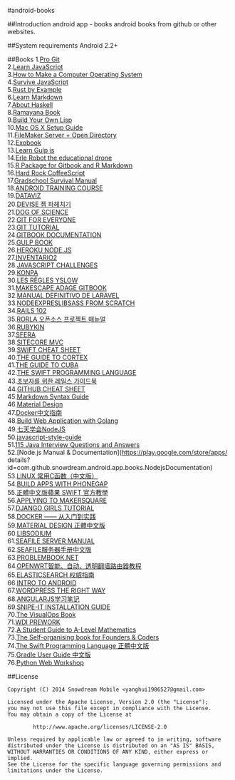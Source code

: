 #android-books

##Introduction
android app - books
android books from github or other websites.

##System requirements
Android 2.2+

##Books
1.[Pro Git](https://play.google.com/store/apps/details?id=com.github.snowdream.android.app.books.progit)         
2.[Learn JavaScript](https://play.google.com/store/apps/details?id=com.github.snowdream.android.app.books.javascript)         
3.[How to Make a Computer Operating System](https://play.google.com/store/apps/details?id=com.github.snowdream.android.app.books.howtomakeacomputeros)         
4.[Survive JavaScript](https://play.google.com/store/apps/details?id=com.github.snowdream.android.app.books.survivejavascript)         
5.[Rust by Example](https://play.google.com/store/apps/details?id=com.github.snowdream.android.app.books.rustbyexample)         
6.[Learn Markdown](https://play.google.com/store/apps/details?id=com.github.snowdream.android.app.books.learnmarkdown)         
7.[About Haskell](https://play.google.com/store/apps/details?id=com.github.snowdream.android.app.books.abouthaskell)         
8.[Ramayana Book](https://play.google.com/store/apps/details?id=com.github.snowdream.android.app.books.ramayanabook)         
9.[Build Your Own Lisp](https://play.google.com/store/apps/details?id=com.github.snowdream.android.app.books.buildyourownlisp)         
10.[Mac OS X Setup Guide](https://play.google.com/store/apps/details?id=com.github.snowdream.android.app.books.macosxsetupguide)         
11.[FileMaker Server + Open Directory](https://play.google.com/store/apps/details?id=com.github.snowdream.android.app.books.filwmakeropendirectory)      
12.[Exobook](https://play.google.com/store/apps/details?id=com.github.snowdream.android.app.books.exobook)            
13.[Learn Gulp js](https://play.google.com/store/apps/details?id=com.github.snowdream.android.app.books.learngulpjs)            
14.[Erle Robot the educational drone](https://play.google.com/store/apps/details?id=com.github.snowdream.android.app.books.erlerobottheeducationaldrone)            
15.[R Package for Gitbook and R Markdown](https://play.google.com/store/apps/details?id=com.github.snowdream.android.app.books.rpackageforgitbookandrmarkdown)            
16.[Hard Rock CoffeeScript](https://play.google.com/store/apps/details?id=com.github.snowdream.android.app.books.hardrockcoffeescript)            
17.[Gradschool Survival Manual](https://play.google.com/store/apps/details?id=com.github.snowdream.android.app.books.gradleschoolsurvival)        
18.[ANDROID TRAINING COURSE](https://play.google.com/store/apps/details?id=com.github.snowdream.android.app.books.androidtraininginchinese)           
19.[DATAVIZ](https://play.google.com/store/apps/details?id=com.github.snowdream.android.app.books.dataviz)           
20.[DEVISE 젬 파헤치기 ](https://play.google.com/store/apps/details?id=com.github.snowdream.android.app.books.devisebook)           
21.[DOG OF SCIENCE](https://play.google.com/store/apps/details?id=com.github.snowdream.android.app.books.DogofScience)           
22.[GIT FOR EVERYONE](https://play.google.com/store/apps/details?id=com.github.snowdream.android.app.books.gitforeveryone)           
23.[GIT TUTORIAL](https://play.google.com/store/apps/details?id=com.github.snowdream.android.app.books.gittutorial)           
24.[GITBOOK DOCUMENTATION](https://play.google.com/store/apps/details?id=com.github.snowdream.android.app.books.gitbookdocumentation)           
25.[GULP BOOK](https://play.google.com/store/apps/details?id=com.github.snowdream.android.app.books.gulpbook)           
26.[HEROKU NODE.JS](https://play.google.com/store/apps/details?id=com.github.snowdream.android.app.books.herokunodejs)           
27.[INVENTARIO2](https://play.google.com/store/apps/details?id=com.github.snowdream.android.app.books.Inventario2)           
28.[JAVASCRIPT CHALLENGES](https://play.google.com/store/apps/details?id=com.github.snowdream.android.app.books.javascriptchallenges)           
29.[KONPA](https://play.google.com/store/apps/details?id=com.github.snowdream.android.app.books.konpa)           
30.[LES RÈGLES YSLOW](https://play.google.com/store/apps/details?id=com.github.snowdream.android.app.books.lesyslow)           
31.[MAKESCAPE ADAGE GITBOOK ](https://play.google.com/store/apps/details?id=com.github.snowdream.android.app.books.makescapeadagegitbook)           
32.[MANUAL DEFINITIVO DE LARAVEL](https://play.google.com/store/apps/details?id=com.github.snowdream.android.app.books.manualdefinitivodelaravel)           
33.[NODEEXPRESLIBSASS FROM SCRATCH](https://play.google.com/store/apps/details?id=com.github.snowdream.android.app.books.nodeexpreslibsass)           
34.[RAILS 102](https://play.google.com/store/apps/details?id=com.github.snowdream.android.app.books.rails102)           
35.[RORLA 오픈소스 프로젝트 매뉴얼](https://play.google.com/store/apps/details?id=com.github.snowdream.android.app.books.RORLa)           
36.[RUBYKIN](https://play.google.com/store/apps/details?id=com.github.snowdream.android.app.books.rubykin)           
37.[SFERA](https://play.google.com/store/apps/details?id=com.github.snowdream.android.app.books.sfera)           
38.[SITECORE MVC](https://play.google.com/store/apps/details?id=com.github.snowdream.android.app.books.sitecoremvc)           
39.[SWIFT CHEAT SHEET](https://play.google.com/store/apps/details?id=com.github.snowdream.android.app.books.swiftcheatsheet)           
40.[THE GUIDE TO CORTEX](https://play.google.com/store/apps/details?id=com.github.snowdream.android.app.books.theguidetocortex)           
41.[THE GUIDE TO CUBA ](https://play.google.com/store/apps/details?id=com.github.snowdream.android.app.books.theguidetocuba)           
42.[THE SWIFT PROGRAMMING LANGUAGE](https://play.google.com/store/apps/details?id=com.github.snowdream.android.app.books.theswiftprogramminglanguageinchinese)           
43.[초보자를 위한 레일스 가이드북](https://play.google.com/store/apps/details?id=com.github.snowdream.android.app.books.railsguidebook)  
44.[GITHUB CHEAT SHEET](https://play.google.com/store/apps/details?id=com.github.snowdream.android.app.books.githubchecatsheet)     
45.[Markdown Syntax Guide](https://play.google.com/store/apps/details?id=com.github.snowdream.android.app.books.markdownsyntax)      
46.[Material Design](https://play.google.com/store/apps/details?id=com.github.snowdream.android.app.books.materialdesign)     
47.[Docker中文指南](https://play.google.com/store/apps/details?id=com.github.snowdream.android.app.books.chinesedocker)    
48.[Build Web Application with Golang](https://play.google.com/store/apps/details?id=com.github.snowdream.android.app.books.buildwebapplicationwithgolang)    
49.[七天学会NodeJS](https://play.google.com/store/apps/details?id=com.github.snowdream.android.app.books.servendaysnodejs)    
50.[javascript-style-guide](https://play.google.com/store/apps/details?id=com.github.snowdream.android.app.books.javascriptstyleguide)    
51.[115 Java Interview Questions and Answers](https://play.google.com/store/apps/details?id=com.github.snowdream.android.app.books.JavaInterviewQuestionsandAnswers)     
52.[Node.js Manual & Documentation](https://play.google.com/store/apps/     details?id=com.github.snowdream.android.app.books.NodejsDocumentation)         
53.[LINUX 常用C函数（中文版）](https://play.google.com/store/apps/details?id=com.github.snowdream.android.app.books.linuxcfunctionzh)     
54.[BUILD APPS WITH PHONEGAP](https://play.google.com/store/apps/details?id=com.github.snowdream.android.app.books.buildingwebappswithgo)     
55.[正體中文版蘋果 SWIFT 官方教學](https://play.google.com/store/apps/details?id=com.github.snowdream.android.app.books.theswiftprogramminglanguageinchinesetw)     
56.[APPLYING TO MAKERSQUARE](https://play.google.com/store/apps/details?id=com.github.snowdream.android.app.books.preparingformakersquare)     
57.[DJANGO GIRLS TUTORIAL ](https://play.google.com/store/apps/details?id=com.github.snowdream.android.app.books.djangogirlstutorial)     
58.[DOCKER —— 从入门到实践](https://play.google.com/store/apps/details?id=com.github.snowdream.android.app.books.dockerpractice)     
59.[MATERIAL DESIGN 正體中文版 ](https://play.google.com/store/apps/details?id=com.github.snowdream.android.app.books.materialdesigntw)     
60.[LIBSODIUM](https://play.google.com/store/apps/details?id=com.github.snowdream.android.app.books.libsodium)     
61.[SEAFILE SERVER MANUAL](https://play.google.com/store/apps/details?id=com.github.snowdream.android.app.books.seafileservermanual)     
62.[SEAFILE服务器手册中文版](https://play.google.com/store/apps/details?id=com.github.snowdream.android.app.books.seafileservermanualzh)     
63.[PROBLEMBOOK.NET](https://play.google.com/store/apps/details?id=com.github.snowdream.android.app.books.problembooknet)     
64.[OPENWRT智能、自动、透明翻墙路由器教程](https://play.google.com/store/apps/details?id=com.github.snowdream.android.app.books.openwrtfanqiang)      
65.[ELASTICSEARCH 权威指南](https://play.google.com/store/apps/details?id=com.github.snowdream.android.app.books.learnelasticsearch)      
66.[INTRO TO ANDROID](https://play.google.com/store/apps/details?id=com.github.snowdream.android.app.books.introtoandroid)      
67.[WORDPRESS THE RIGHT WAY ](https://play.google.com/store/apps/details?id=com.github.snowdream.android.app.books.wordpresstherightway)      
68.[ANGULARJS学习笔记 ](https://play.google.com/store/apps/details?id=com.github.snowdream.android.app.books.angularjslearningnotes)      
69.[SNIPE-IT INSTALLATION GUIDE](https://play.google.com/store/apps/details?id=com.github.snowdream.android.app.books.snipeitmanua)      
70.[The VisualOps Book](https://play.google.com/store/apps/details?id=com.github.snowdream.android.app.books.visualops)      
71.[WDI PREWORK](https://play.google.com/store/apps/details?id=com.github.snowdream.android.app.books.wdiprework)      
72.[A Student Guide to A-Level Mathematics](https://play.google.com/store/apps/details?id=com.github.snowdream.android.app.books.alevelmathematicsguide)      
73.[The Self-organising book for Founders & Coders](https://play.google.com/store/apps/details?id=com.github.snowdream.android.app.books.selforganising)      
74.[The Swift Programming Language 正體中文版](https://play.google.com/store/apps/details?id=com.github.snowdream.android.app.books.theswiftprogramminglanguagezhtw)      
75.[Gradle User Guide 中文版](https://play.google.com/store/apps/details?id=com.github.snowdream.android.app.books.gradleuserguidezh)      
76.[Python Web Workshop](https://play.google.com/store/apps/details?id=com.github.snowdream.android.app.books.pythonwebworkshop)      
    


##License
```
Copyright (C) 2014 Snowdream Mobile <yanghui1986527@gmail.com>

Licensed under the Apache License, Version 2.0 (the "License");
you may not use this file except in compliance with the License.
You may obtain a copy of the License at

        http://www.apache.org/licenses/LICENSE-2.0

Unless required by applicable law or agreed to in writing, software
distributed under the License is distributed on an "AS IS" BASIS,
WITHOUT WARRANTIES OR CONDITIONS OF ANY KIND, either express or implied.
See the License for the specific language governing permissions and
limitations under the License.
```
